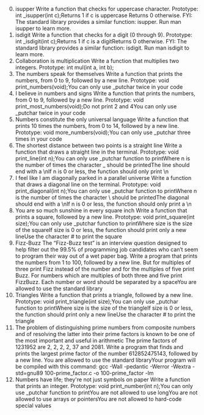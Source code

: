 0. isupper
Write a function that checks for uppercase character. Prototype: int _isupper(int c);Returns 1 if c is uppercase Returns 0 otherwise. FYI: The standard library provides a similar function: isupper. Run man isupper to learn more.
1. isdigit
Write a function that checks for a digit (0 through 9). Prototype: int _isdigit(int c);Returns 1 if c is a digitReturns 0 otherwise. FYI: The standard library provides a similar function: isdigit. Run man isdigit to learn more.
2. Collaboration is multiplication
Write a function that multiplies two integers. Prototype: int mul(int a, int b);
3. The numbers speak for themselves
Write a function that prints the numbers, from 0 to 9, followed by a new line. Prototype: void print_numbers(void);You can only use _putchar twice in your code
4. I believe in numbers and signs
Write a function that prints the numbers, from 0 to 9, followed by a new line. Prototype: void print_most_numbers(void);Do not print 2 and 4You can only use _putchar twice in your code
5. Numbers constitute the only universal language
Write a function that prints 10 times the numbers, from 0 to 14, followed by a new line. Prototype: void more_numbers(void);You can only use _putchar three times in your code
6. The shortest distance between two points is a straight line
Write a function that draws a straight line in the terminal. Prototype: void print_line(int n);You can only use _putchar function to printWhere n is the number of times the character _ should be printedThe line should end with a \nIf n is 0 or less, the function should only print \n
7. I feel like I am diagonally parked in a parallel universe
Write a function that draws a diagonal line on the terminal. Prototype: void print_diagonal(int n);You can only use _putchar function to printWhere n is the number of times the character \ should be printedThe diagonal should end with a \nIf n is 0 or less, the function should only print a \n
8. You are so much sunshine in every square inch
Write a function that prints a square, followed by a new line. Prototype: void print_square(int size);You can only use _putchar function to printWhere size is the size of the squareIf size is 0 or less, the function should print only a new lineUse the character # to print the square
9. Fizz-Buzz
The “Fizz-Buzz test” is an interview question designed to help filter out the 99.5% of programming job candidates who can’t seem to program their way out of a wet paper bag. Write a program that prints the numbers from 1 to 100, followed by a new line. But for multiples of three print Fizz instead of the number and for the multiples of five print Buzz. For numbers which are multiples of both three and five print FizzBuzz. Each number or word should be separated by a spaceYou are allowed to use the standard library
10. Triangles
Write a function that prints a triangle, followed by a new line. Prototype: void print_triangle(int size);You can only use _putchar function to printWhere size is the size of the triangleIf size is 0 or less, the function should print only a new lineUse the character # to print the triangle
11. The problem of distinguishing prime numbers from composite numbers and of resolving the latter into their prime factors is known to be one of the most important and useful in arithmetic
The prime factors of 1231952 are 2, 2, 2, 2, 37 and 2081. Write a program that finds and prints the largest prime factor of the number 612852475143, followed by a new line. You are allowed to use the standard libraryYour program will be compiled with this command: gcc -Wall -pedantic -Werror -Wextra -std=gnu89 100-prime_factor.c -o 100-prime_factor -lm
12. Numbers have life; they're not just symbols on paper
Write a function that prints an integer. Prototype: void print_number(int n);You can only use _putchar function to printYou are not allowed to use longYou are not allowed to use arrays or pointersYou are not allowed to hard-code special values

